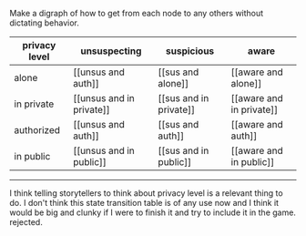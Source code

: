 Make a digraph of how to get from each node to any others without dictating behavior.

|privacy level|unsuspecting|suspicious|aware|
|-|-|-|-|
|alone|[[unsus and auth]] |[[sus and alone]] | [[aware and alone]]|
|in private| [[unsus and in private]]| [[sus and in private]]|[[aware and in private]] |
|authorized| [[unsus and auth]] | [[sus and auth]]| [[aware and auth]]|
|in public| [[unsus and in public]]| [[sus and in public]]| [[aware and in public]]|

---

I think telling storytellers to think about privacy level is a relevant thing to do. I don't think this state transition table is of any use now and I think it would be big and clunky if I were to finish it and try to include it in the game. rejected.